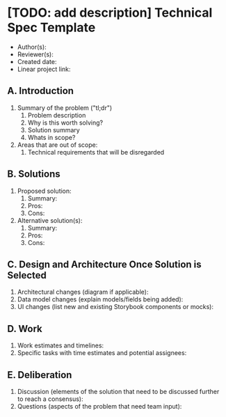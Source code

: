 # [TODO: add description] Technical Spec Template

- Author(s):
- Reviewer(s):
- Created date:
- Linear project link:

## A. Introduction

1. Summary of the problem ("tl;dr")
    1. Problem description
    2. Why is this worth solving?
    3. Solution summary
    4. Whats in scope?
2. Areas that are out of scope:
    1. Technical requirements that will be disregarded

## B. Solutions

1. Proposed solution:
    1. Summary:
    2. Pros:
    3. Cons:
2. Alternative solution(s):
    1. Summary:
    2. Pros:
    3. Cons:

## C. Design and Architecture Once Solution is Selected

1. Architectural changes (diagram if applicable):
2. Data model changes (explain models/fields being added):
3. UI changes (list new and existing Storybook components or mocks):

## D. Work

1. Work estimates and timelines:
2. Specific tasks with time estimates and potential assignees:

## E. Deliberation

1. Discussion (elements of the solution that need to be discussed further to reach a consensus):
2. Questions (aspects of the problem that need team input):
